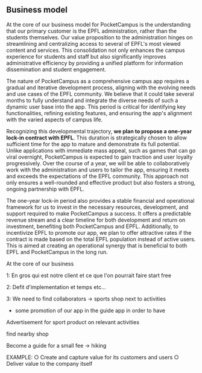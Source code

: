 ## Business model

At the core of our business model for PocketCampus is the understanding that our primary customer is the EPFL administration, rather than the students themselves. Our value proposition to the administration hinges on streamlining and centralizing access to several of EPFL's most viewed content and services. This consolidation not only enhances the campus experience for students and staff but also significantly improves administrative efficiency by providing a unified platform for information dissemination and student engagement.

The nature of PocketCampus as a comprehensive campus app requires a gradual and iterative development process, aligning with the evolving needs and use cases of the EPFL community. We believe that it could take several months to fully understand and integrate the diverse needs of such a dynamic user base into the app. This period is critical for identifying key functionalities, refining existing features, and ensuring the app's alignment with the varied aspects of campus life.

Recognizing this developmental trajectory, **we plan to propose a one-year lock-in contract with EPFL**. This duration is strategically chosen to allow sufficient time for the app to mature and demonstrate its full potential. Unlike applications with immediate mass appeal, such as games that can go viral overnight, PocketCampus is expected to gain traction and user loyalty progressively. Over the course of a year, we will be able to collaboratively work with the administration and users to tailor the app, ensuring it meets and exceeds the expectations of the EPFL community. This approach not only ensures a well-rounded and effective product but also fosters a strong, ongoing partnership with EPFL.

The one-year lock-in period also provides a stable financial and operational framework for us to invest in the necessary resources, development, and support required to make PocketCampus a success. It offers a predictable revenue stream and a clear timeline for both development and return on investment, benefiting both PocketCampus and EPFL. Additionally, to incentivize EPFL to promote our app, we plan to offer attractive rates if the contract is made based on the total EPFL population instead of active users. This is aimed at creating an operational synergy that is beneficial to both EPFL and PocketCampus in the long run.

At the core of our business

1: En gros qui est notre client et ce que l'on pourrait faire 
   start free

2: Defit d'implementation et temps  etc...

3: We need to find collaborators -> sports shop next to activities 
- some promotion of our app in the guide app in order to have 

Advertisement for sport product on relevant activities

find nearby shop

Become a guide for a small fee -> hiking



EXAMPLE:
○ Create and capture value for its
customers and users
○ Deliver value to the company itself
